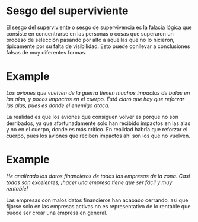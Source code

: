# Sesgo del superviviente

El sesgo del superviviente o sesgo de supervivencia es la falacia lógica que consiste en concentrarse en las personas o cosas que superaron un proceso de selección pasando por alto a aquellas que no lo hicieron, típicamente por su falta de visibilidad. Esto puede conllevar a conclusiones falsas de muy diferentes formas.

# Example

*Los aviones que vuelven de la guerra tienen muchos impactos de balas en las alas, y pocos impactos en el cuerpo. Está claro que hay que reforzar las alas, pues es donde el enemigo ataca.*

La realidad es que los aviones que consiguen volver es porque no son derribados, ya que afortunadamente solo han recibido impactos en las alas y no en el cuerpo, donde es más crítico. En realidad habría que
reforzar el cuerpo, pues los aviones que reciben impactos ahí son los que no vuelven.

# Example

*He analizado los datos financieros de todas las empresas de la zona. Casi todas son excelentes, ¡hacer una empresa tiene que ser fácil y muy rentable!*

Las empresas con malos datos financieros han acabado cerrando, así que fijarse solo en las empresas activas no es representativo de lo rentable que puede ser crear una empresa en general.
